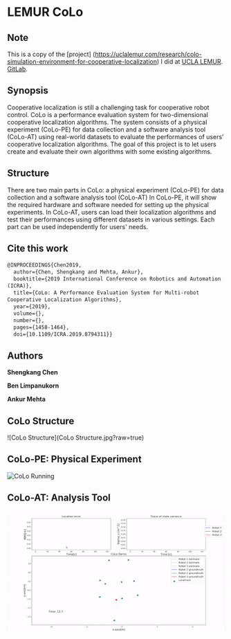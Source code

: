 # LEMUR CoLo

## Note
This is a copy of the [project] (https://uclalemur.com/research/colo-simulation-environment-for-cooperative-localization) I did at [UCLA LEMUR](https://uclalemur.com/).\
[GitLab](https://git.uclalemur.com/billyskc/CoLo). 

## Synopsis

Cooperative localization is still a challenging task for cooperative robot control. CoLo is a performance evaluation system for two-dimensional cooperative localization algorithms. The system consists of a physical experiment (CoLo-PE) for data collection and a software analysis tool (CoLo-AT) using real-world datasets to evaluate the performances of users’ cooperative localization algorithms. The goal of this project is to let users create and evaluate their own algorithms with some existing algorithms.

## Structure

There are two main parts in CoLo: a physical experiment (CoLo-PE) for data collection and a software analysis tool (CoLo-AT)
In CoLo-PE, it will show the required hardware and software needed for setting up the physical experiments. 
In CoLo-AT, users can load their localization algorithms and test their performances using different datasets in various settings. 
Each part can be used independently for users' needs. 

## Cite this work
```
@INPROCEEDINGS{Chen2019,
  author={Chen, Shengkang and Mehta, Ankur},
  booktitle={2019 International Conference on Robotics and Automation (ICRA)}, 
  title={CoLo: A Performance Evaluation System for Multi-robot Cooperative Localization Algorithms}, 
  year={2019},
  volume={},
  number={},
  pages={1458-1464},
  doi={10.1109/ICRA.2019.8794311}}
```

## Authors

**Shengkang Chen**

**Ben Limpanukorn**

**Ankur Mehta** 

## CoLo Structure
![CoLo Structure](CoLo Structure.jpg?raw=true)


## CoLo-PE: Physical Experiment
![CoLo Running](colo_running.gif)

## CoLo-AT: Analysis Tool 
![CoLo Graph](colo_graph.gif)
